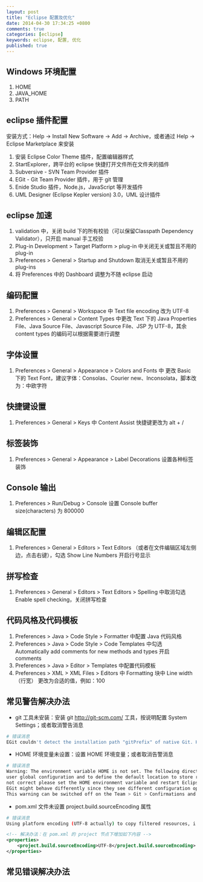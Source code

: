 ```yaml
---
layout: post
title: "Eclipse 配置及优化"
date: 2014-04-30 17:34:25 +0800
comments: true
categories: [eclipse]
keywords: eclipse, 配置, 优化
published: true
---
```


<!-- more -->

## Windows 环境配置

1. HOME
2. JAVA_HOME
3. PATH

## eclipse 插件配置

安装方式：Help -> Install New Software -> Add -> Archive，或者通过 Help -> Eclipse Marketplace 来安装

1. 安装 Eclipse Color Theme 插件，配置编辑器样式
2. StartExplorer，跨平台的 eclipse 快捷打开文件所在文件夹的插件
3. Subversive - SVN Team Provider 插件
4. EGit - Git Team Provider 插件，用于 git 管理
5. Enide Studio 插件，Node.js，JavaScript 等开发插件
6. UML Designer (Eclipse Kepler version) 3.0，UML 设计插件

## eclipse 加速

1. validation 中，关闭 build 下的所有校验（可以保留Classpath Dependency Validator），只开启 manual 手工校验
2. Plug-in Development > Target Platform > plug-in 中关闭无关或暂且不用的 plug-in
3. Preferences > General > Startup and Shutdown 取消无关或暂且不用的 plug-ins
4. 将 Preferences 中的 Dashboard 调整为不随 eclipse 启动

## 编码配置

1. Preferences > General > Workspace 中 Text file encoding 改为 UTF-8
2. Preferences > General > Content Types 中更改 Text 下的 Java Properties File、Java Source File、Javascript Source File、JSP 为 UTF-8，其余 content types 的编码可以根据需要进行调整


## 字体设置

1. Preferences > General > Appearance > Colors and Fonts 中 更改 Basic 下的 Text Font，建议字体：Consolas、Courier new、Inconsolata，脚本改为：中欧字符

## 快捷键设置

1. Preferences > General > Keys 中 Content Assist 快捷键更改为 alt + /

## 标签装饰

1. Preferences > General > Appearance > Label Decorations 设置各种标签装饰

## Console 输出

1. Preferences > Run/Debug > Console 设置 Console buffer size(characters) 为 800000

## 编辑区配置

1. Preferences > General > Editors > Text Editors （或者在文件编辑区域左侧边，点击右键），勾选 Show Line Numbers 开启行号显示

## 拼写检查

1. Preferences > General > Editors > Text Editors > Spelling 中取消勾选 Enable spell checking，关闭拼写检查

## 代码风格及代码模板

1. Preferences > Java > Code Style > Formatter 中配置 Java 代码风格
2. Preferences > Java > Code Style > Code Templates 中勾选 Automatically add comments for new methods and types 开启 comments
3. Preferences > Java > Editor > Templates 中配置代码模板
4. Preferences > XML > XML Files > Editors 中 Formatting 块中 Line width（行宽） 更改为合适的值，例如：100

## 常见警告解决办法

* git 工具未安装：安装 git <http://git-scm.com/> 工具，按说明配置 System Settings；或者取消警告消息

```sh
# 错误消息
EGit couldn't detect the installation path "gitPrefix" of native Git. Hence EGit can't respect system level Git settings which might be configured in ${gitPrefix}/etc/gitconfig under the native Git installation directory. The most important of these settings is core.autocrlf. Git for Windows by default sets this parameter to true in this system level configuration. The Git installation location can be configured on the Team > Git > Configuration preference page's 'System Settings' tab. This warning can be switched off on the Team > Git > Confirmations and Warnings preference page.
```

* HOME 环境变量未设置：设置 HOME 环境变量；或者取消告警消息

```sh
# 错误消息
Warning: The environment variable HOME is not set. The following directory will be used to store the Git
user global configuration and to define the default location to store repositories: 'C:\Documents and Settings\Wizard'. If this is
not correct please set the HOME environment variable and restart Eclipse. Otherwise Git for Windows and
EGit might behave differently since they see different configuration options.
This warning can be switched off on the Team > Git > Confirmations and Warnings preference page.
```

* pom.xml 文件未设置 project.build.sourceEncoding 属性

```sh
# 错误消息
Using platform encoding (UTF-8 actually) to copy filtered resources, i.e. build is platform dependent!
```

```xml
<!-- 解决办法：在 pom.xml 的 project 节点下增加如下内容 -->
<properties>
    <project.build.sourceEncoding>UTF-8</project.build.sourceEncoding>
</properties>
```

## 常见错误解决办法
